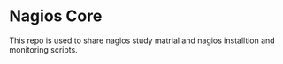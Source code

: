 # Nagios Core
This repo is used to share nagios study matrial and nagios installtion and monitoring scripts.

